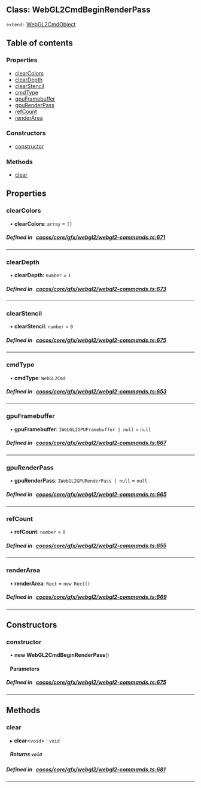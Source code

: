 
## Class: WebGL2CmdBeginRenderPass


`extend:`
[WebGL2CmdObject](docs/en/cocos-core-gfx-webgl2/Class/WebGL2CmdObject.md)










<div class="table-of-content">
<h2>Table of contents</h2>


### Properties

- [ clearColors](#clearColors)
- [ clearDepth](#clearDepth)
- [ clearStencil](#clearStencil)
- [ cmdType](#cmdType)
- [ gpuFramebuffer](#gpuFramebuffer)
- [ gpuRenderPass](#gpuRenderPass)
- [ refCount](#refCount)
- [ renderArea](#renderArea)

### Constructors

- [ constructor](#constructor)

### Methods

- [ clear](#clear)
</div>

## Properties


### clearColors
<div style="margin-left: 10px;">




•  **clearColors**:
`array`  = `[]`
</div>

##### Defined in &nbsp;   [cocos/core/gfx/webgl2/webgl2-commands.ts:671](https://github.com/cocos-creator/engine/blob/c7bf6b8a9/cocos/core/gfx/webgl2/webgl2-commands.ts#L671)&nbsp;


___


### clearDepth
<div style="margin-left: 10px;">




•  **clearDepth**:
`number`  = `1`
</div>

##### Defined in &nbsp;   [cocos/core/gfx/webgl2/webgl2-commands.ts:673](https://github.com/cocos-creator/engine/blob/c7bf6b8a9/cocos/core/gfx/webgl2/webgl2-commands.ts#L673)&nbsp;


___


### clearStencil
<div style="margin-left: 10px;">




•  **clearStencil**:
`number`  = `0`
</div>

##### Defined in &nbsp;   [cocos/core/gfx/webgl2/webgl2-commands.ts:675](https://github.com/cocos-creator/engine/blob/c7bf6b8a9/cocos/core/gfx/webgl2/webgl2-commands.ts#L675)&nbsp;


___


### cmdType
<div style="margin-left: 10px;">




•  **cmdType**:
`WebGL2Cmd` 
</div>

##### Defined in &nbsp;   [cocos/core/gfx/webgl2/webgl2-commands.ts:653](https://github.com/cocos-creator/engine/blob/c7bf6b8a9/cocos/core/gfx/webgl2/webgl2-commands.ts#L653)&nbsp;


___


### gpuFramebuffer
<div style="margin-left: 10px;">




•  **gpuFramebuffer**:
`IWebGL2GPUFramebuffer | null`  = `null`
</div>

##### Defined in &nbsp;   [cocos/core/gfx/webgl2/webgl2-commands.ts:667](https://github.com/cocos-creator/engine/blob/c7bf6b8a9/cocos/core/gfx/webgl2/webgl2-commands.ts#L667)&nbsp;


___


### gpuRenderPass
<div style="margin-left: 10px;">




•  **gpuRenderPass**:
`IWebGL2GPURenderPass | null`  = `null`
</div>

##### Defined in &nbsp;   [cocos/core/gfx/webgl2/webgl2-commands.ts:665](https://github.com/cocos-creator/engine/blob/c7bf6b8a9/cocos/core/gfx/webgl2/webgl2-commands.ts#L665)&nbsp;


___


### refCount
<div style="margin-left: 10px;">




•  **refCount**:
`number`  = `0`
</div>

##### Defined in &nbsp;   [cocos/core/gfx/webgl2/webgl2-commands.ts:655](https://github.com/cocos-creator/engine/blob/c7bf6b8a9/cocos/core/gfx/webgl2/webgl2-commands.ts#L655)&nbsp;


___


### renderArea
<div style="margin-left: 10px;">




•  **renderArea**:
`Rect`  = `new Rect()`
</div>

##### Defined in &nbsp;   [cocos/core/gfx/webgl2/webgl2-commands.ts:669](https://github.com/cocos-creator/engine/blob/c7bf6b8a9/cocos/core/gfx/webgl2/webgl2-commands.ts#L669)&nbsp;


___

<!---->
## Constructors


### constructor
<div style="margin-left: 10px;">

• **new WebGL2CmdBeginRenderPass**()

#### Parameters
</div>

##### Defined in &nbsp;   [cocos/core/gfx/webgl2/webgl2-commands.ts:675](https://github.com/cocos-creator/engine/blob/c7bf6b8a9/cocos/core/gfx/webgl2/webgl2-commands.ts#L675)&nbsp;


---

<!---->
## Methods

### clear
<div style="margin-left: 10px;">

▸   **clear**<`void`\> : `void`




<!---->
<!--    #### Returns `void` -->
<!---->


##### Returns `void`




</div>

##### Defined in &nbsp;   [cocos/core/gfx/webgl2/webgl2-commands.ts:681](https://github.com/cocos-creator/engine/blob/c7bf6b8a9/cocos/core/gfx/webgl2/webgl2-commands.ts#L681)&nbsp;
___
<!---->



